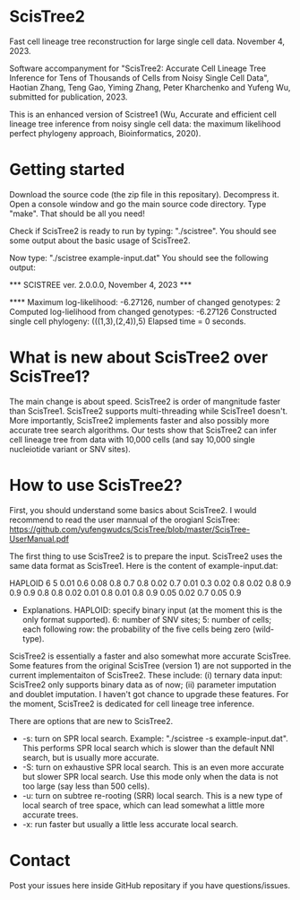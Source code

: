 # ScisTree2
Fast cell lineage tree reconstruction for large single cell data.  November 4, 2023.

Software accompanyment for "ScisTree2: Accurate Cell Lineage Tree Inference for Tens of Thousands of Cells from Noisy Single Cell Data", Haotian Zhang, Teng Gao, Yiming Zhang, Peter Kharchenko and Yufeng Wu, submitted for publication, 2023.

This is an enhanced version of Scistree1 (Wu, Accurate and efficient cell lineage tree inference from noisy single cell data: the maximum likelihood perfect phylogeny approach, Bioinformatics, 2020). 

# Getting started
Download the source code (the zip file in this repositary). Decompress it. Open a console window and go the main source code directory. Type "make". That should be all you need!

Check if ScisTree2 is ready to run by typing: "./scistree". You should see some output about the basic usage of ScisTree2. 

Now type: "./scistree example-input.dat"
You should see the following output:

*** SCISTREE ver. 2.0.0.0, November 4, 2023 ***

**** Maximum log-likelihood: -6.27126, number of changed genotypes: 2
Computed log-lielihood from changed genotypes: -6.27126
Constructed single cell phylogeny: (((1,3),(2,4)),5)
Elapsed time = 0 seconds.

# What is new about ScisTree2 over ScisTree1?
The main change is about speed. ScisTree2 is order of mangnitude faster than ScisTree1. ScisTree2 supports multi-threading while ScisTree1 doesn't. More importantly, ScisTree2 implements faster and also possibly more accurate tree search algorithms. Our tests show that ScisTree2 can infer cell lineage tree from data with 10,000 cells (and say 10,000 single nucleiotide variant or SNV sites). 

# How to use ScisTree2?
First, you should understand some basics about ScisTree2. I would recommend to read the user mannual of the orogianl ScisTree: https://github.com/yufengwudcs/ScisTree/blob/master/ScisTree-UserManual.pdf

The first thing to use ScisTree2 is to prepare the input. ScisTree2 uses the same data format as ScisTree1. Here is the content of example-input.dat:

HAPLOID 6 5
0.01 0.6 0.08 0.8 0.7
0.8 0.02 0.7 0.01 0.3
0.02 0.8 0.02 0.8 0.9
0.9 0.9 0.8 0.8 0.02
0.01 0.8 0.01 0.8 0.9
0.05 0.02 0.7 0.05 0.9

* Explanations. HAPLOID: specify binary input (at the moment this is the only format supported). 6: number of SNV sites; 5: number of cells; each following row: the probability of the five cells being zero (wild-type).

ScisTree2 is essentially a faster and also somewhat more accurate ScisTree. Some features from the original ScisTree (version 1) are not supported in the current implementaiton of ScisTree2. These include: (i) ternary data input: ScisTree2 only supports binary data as of now; (ii) parameter imputation and doublet imputation. I haven't got chance to upgrade these features. For the moment, ScisTree2 is dedicated for cell lineage tree inference.

There are options that are new to ScisTree2.

* -s: turn on SPR local search. Example: "./scistree -s example-input.dat". This performs SPR local search which is slower than the default NNI search, but is usually more accurate.
* -S: turn on exhaustive SPR local search. This is an even more accurate but slower SPR local search. Use this mode only when the data is not too large (say less than 500 cells).
* -u: turn on subtree re-rooting (SRR) local search. This is a new type of local search of tree space, which can lead somewhat a little more accurate trees.
* -x: run faster but usually a little less accurate local search.

# Contact
Post your issues here inside GitHub repositary if you have questions/issues.
